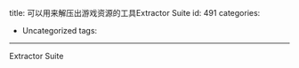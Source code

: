 title: 可以用来解压出游戏资源的工具Extractor Suite
id: 491
categories:
  - Uncategorized
tags:
---

Extractor Suite